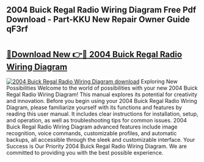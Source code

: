 ## 2004 Buick Regal Radio Wiring Diagram Free Pdf Download - Part-KKU New Repair Owner Guide qF3rf

# <h2><a href="http://dfjgust.blite.top/?on=2004+Buick+Regal+Radio+Wiring+Diagram">🔗Download New 👉🔴 2004 Buick Regal Radio Wiring Diagram</a></h2>

[![2004 Buick Regal Radio Wiring Diagram download](https://i.imgur.com/lujVjoI.png)](http://dfjgust.blite.top/?on=2004+Buick+Regal+Radio+Wiring+Diagram)
Exploring New Possibilities Welcome to the world of possibilities with your new 2004 Buick Regal Radio Wiring Diagram! This manual explores its potential for creativity and innovation. Before you begin using your 2004 Buick Regal Radio Wiring Diagram, please familiarize yourself with its functions and features by reading this user manual. It includes clear instructions for installation, setup, and operation, as well as troubleshooting tips for common issues. 2004 Buick Regal Radio Wiring Diagram advanced features include image recognition, voice commands, customizable profiles, and automatic backups, all accessible through the sleek and customizable interface. Your Success is Our Priority 2004 Buick Regal Radio Wiring Diagram. We are committed to providing you with the best possible experience.
